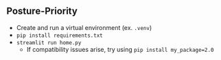 ## Posture-Priority
* Create and run a virtual environment (ex. `.venv`)
* `pip install requirements.txt`
* `streamlit run home.py`
  * If compatibility issues arise, try using `pip install my_package=2.0`
